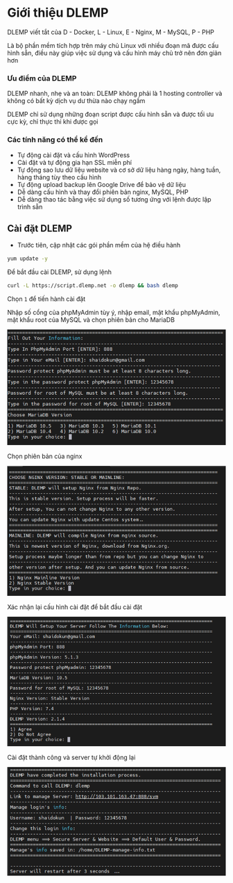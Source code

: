 # Giới thiệu DLEMP

DLEMP viết tắt của D - Docker, L - Linux, E - Nginx, M - MySQL, P - PHP

Là bộ phần mềm tích hợp trên máy chủ Linux với nhiều đoạn mã được cấu hình sẵn, điều này giúp việc sử dụng và cấu hình máy chủ trở nên đơn giản hơn

### Ưu điểm của DLEMP

DLEMP nhanh, nhẹ và an toàn: DLEMP không phải là 1 hosting controller và không có bất kỳ dịch vụ dư thừa nào chạy ngầm 

DLEMP chỉ sử dụng những đoạn script được cấu hình sẵn và được tối ưu cực kỳ, chỉ thực thi khi được gọi

### Các tính năng có thể kể đến

- Tự động cài đặt và cấu hình WordPress
- Cài đặt và tự động gia hạn SSL miễn phí
- Tự động sao lưu dữ liệu website và cơ sở dữ liệu hàng ngày, hàng tuần, hàng tháng tùy theo cấu hình
- Tự động upload backup lên Google Drive để bảo vệ dữ liệu
- Dễ dàng cấu hình và thay đổi phiên bản nginx, MySQL, PHP
- Dễ dàng thao tác bằng việc sử dụng số tương ứng với lệnh được lập trình sẵn

## Cài đặt DLEMP

- Trước tiên, cập nhật các gói phần mềm của hệ điều hành

```sh
yum update -y
```

Để bắt đầu cài DLEMP, sử dụng lệnh

```sh
curl -L https://script.dlemp.net -o dlemp && bash dlemp
```

Chọn ```1``` để tiến hành cài đặt 

Nhập số cổng của phpMyAdmin tùy ý, nhập email, mật khẩu phpMyAdmin, mật khẩu root của MySQL và chọn phiên bản cho MariaDB

![](./images/dlemp_1.png)

Chọn phiên bản của nginx

![](./images/dlemp_2.png)

Xác nhận lại cấu hình cài đặt để bắt đầu cài đặt

![](./images/dlemp_3.png)

Cài đặt thành công và server tự khởi động lại 

![](./images/dlemp_4.png)

